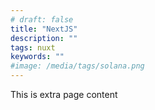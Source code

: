 ```yaml
---
# draft: false
title: "NextJS"
description: ""
tags: nuxt
keywords: ""
#image: /media/tags/solana.png
---
```


This is extra page content
